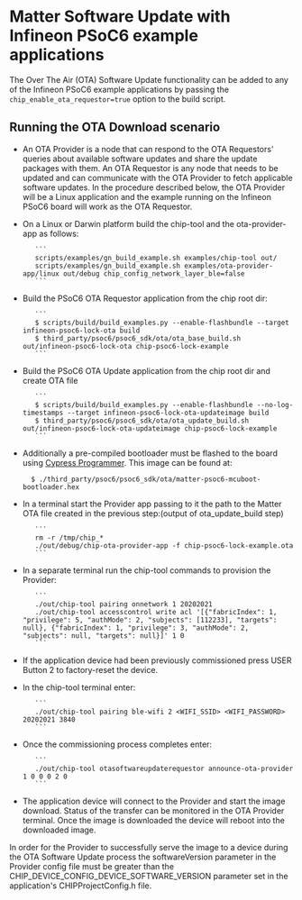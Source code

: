 # Matter Software Update with Infineon PSoC6 example applications

The Over The Air (OTA) Software Update functionality can be added to any of the
Infineon PSoC6 example applications by passing the
`chip_enable_ota_requestor=true` option to the build script.

## Running the OTA Download scenario

-   An OTA Provider is a node that can respond to the OTA Requestors' queries
    about available software updates and share the update packages with them. An
    OTA Requestor is any node that needs to be updated and can communicate with
    the OTA Provider to fetch applicable software updates. In the procedure
    described below, the OTA Provider will be a Linux application and the
    example running on the Infineon PSoC6 board will work as the OTA Requestor.

-   On a Linux or Darwin platform build the chip-tool and the ota-provider-app
    as follows:

           ```
           scripts/examples/gn_build_example.sh examples/chip-tool out/
           scripts/examples/gn_build_example.sh examples/ota-provider-app/linux out/debug chip_config_network_layer_ble=false
           ```

-   Build the PSoC6 OTA Requestor application from the chip root dir:

           ```
           $ scripts/build/build_examples.py --enable-flashbundle --target infineon-psoc6-lock-ota build
           $ third_party/psoc6/psoc6_sdk/ota/ota_base_build.sh out/infineon-psoc6-lock-ota chip-psoc6-lock-example
           ```

-   Build the PSoC6 OTA Update application from the chip root dir and create OTA
    file

           ```
           $ scripts/build/build_examples.py --enable-flashbundle --no-log-timestamps --target infineon-psoc6-lock-ota-updateimage build
           $ third_party/psoc6/psoc6_sdk/ota/ota_update_build.sh out/infineon-psoc6-lock-ota-updateimage chip-psoc6-lock-example
           ```

*   Additionally a pre-compiled bootloader must be flashed to the board using
    [Cypress Programmer](https://softwaretools.infineon.com/tools/com.ifx.tb.tool.cypressprogrammer).
    This image can be found at:

          $ ./third_party/psoc6/psoc6_sdk/ota/matter-psoc6-mcuboot-bootloader.hex

*   In a terminal start the Provider app passing to it the path to the Matter
    OTA file created in the previous step:(output of ota_update_build step)

           ```
           rm -r /tmp/chip_*
           ./out/debug/chip-ota-provider-app -f chip-psoc6-lock-example.ota
           ```

*   In a separate terminal run the chip-tool commands to provision the Provider:

           ```
           ./out/chip-tool pairing onnetwork 1 20202021
           ./out/chip-tool accesscontrol write acl '[{"fabricIndex": 1, "privilege": 5, "authMode": 2, "subjects": [112233], "targets": null}, {"fabricIndex": 1, "privilege": 3, "authMode": 2, "subjects": null, "targets": null}]' 1 0
           ```

*   If the application device had been previously commissioned press USER Button
    2 to factory-reset the device.

*   In the chip-tool terminal enter:

           ```
           ./out/chip-tool pairing ble-wifi 2 <WIFI_SSID> <WIFI_PASSWORD> 20202021 3840
           ```

*   Once the commissioning process completes enter:

           ```
           ./out/chip-tool otasoftwareupdaterequestor announce-ota-provider 1 0 0 0 2 0
           ```

*   The application device will connect to the Provider and start the image
    download. Status of the transfer can be monitored in the OTA Provider
    terminal. Once the image is downloaded the device will reboot into the
    downloaded image.

In order for the Provider to successfully serve the image to a device during the
OTA Software Update process the softwareVersion parameter in the Provider config
file must be greater than the CHIP_DEVICE_CONFIG_DEVICE_SOFTWARE_VERSION
parameter set in the application's CHIPProjectConfig.h file.
